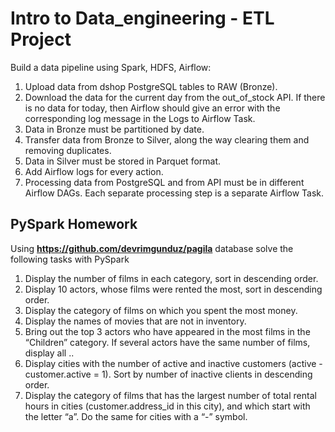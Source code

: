 # Intro to Data_engineering - ETL Project

Build a data pipeline using Spark, HDFS, Airflow:

1. Upload data from dshop PostgreSQL tables to RAW (Bronze).
2. Download the data for the current day from the out_of_stock API. If there is no data for today, then Airflow should give an error with the corresponding log message in the Logs to Airflow Task.
3. Data in Bronze must be partitioned by date.
4. Transfer data from Bronze to Silver, along the way clearing them and removing duplicates.
5. Data in Silver must be stored in Parquet format.
6. Add Airflow logs for every action.
7. Processing data from PostgreSQL and from API must be in different Airflow DAGs. Each separate processing step is a separate Airflow Task.

## PySpark Homework

Using **https://github.com/devrimgunduz/pagila** database solve the following tasks with PySpark

1. Display the number of films in each category, sort in descending order.
2. Display 10 actors, whose films were rented the most, sort in descending order.
3. Display the category of films on which you spent the most money.
4. Display the names of movies that are not in inventory.
5. Bring out the top 3 actors who have appeared in the most films in the “Children” category. If several actors have the same number of films, display all ..
6. Display cities with the number of active and inactive customers (active - customer.active = 1). Sort by number of inactive clients in descending order.
7. Display the category of films that has the largest number of total rental hours in cities (customer.address_id in this city), and which start with the letter “a”. Do the same for cities with a “-” symbol.


